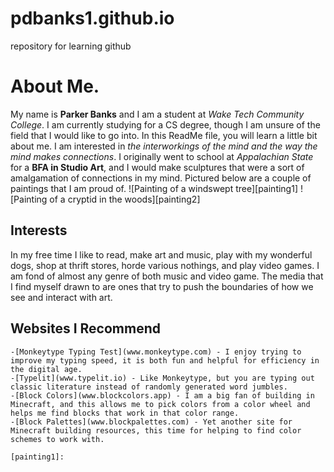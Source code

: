# pdbanks1.github.io
repository for learning github

# About Me.
My name is **Parker Banks** and I am a student at _Wake Tech Community College_. I am currently studying for a CS degree, though I am unsure of the field that I would like to go into. In this ReadMe file, you will learn a little bit about me. I am interested in _the interworkings of the mind and the way the mind makes connections_. I originally went to school at _Appalachian State_ for a **BFA in Studio Art**, and I would make sculptures that were a sort of amalgamation of connections in my mind. Pictured below are a couple of paintings that I am proud of.
![Painting of a windswept tree][painting1] ![Painting of a cryptid in the woods][painting2]

## Interests
In my free time I like to read, make art and music, play with my wonderful dogs, shop at thrift stores, horde various nothings, and play video games. I am fond of almost any genre of both music and video game. The media that I find myself drawn to are ones that try to push the boundaries of how we see and interact with art.

## Websites I Recommend
    -[Monkeytype Typing Test](www.monkeytype.com) - I enjoy trying to improve my typing speed, it is both fun and helpful for efficiency in the digital age.
    -[Typelit](www.typelit.io) - Like Monkeytype, but you are typing out classic literature instead of randomly generated word jumbles.
    -[Block Colors](www.blockcolors.app) - I am a big fan of building in Minecraft, and this allows me to pick colors from a color wheel and helps me find blocks that work in that color range.
    -[Block Palettes](www.blockpalettes.com) - Yet another site for Minecraft building resources, this time for helping to find color schemes to work with.

    [painting1]: 

